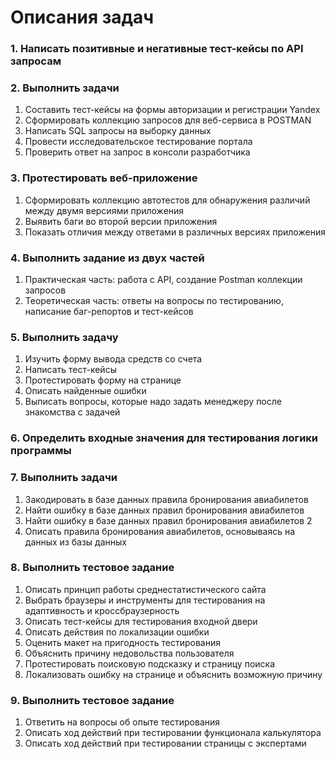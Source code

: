 <h1>Описания задач</h1>
<h3>1. Написать позитивные и негативные тест-кейсы по API запросам</h3>
<h3>2. Выполнить задачи</h3>
<ol>
  <li>Составить тест-кейсы на формы авторизации и регистрации Yandex</li>
  <li>Сформировать коллекцию запросов для веб-сервиса в POSTMAN</li>
  <li>Написать SQL запросы на выборку данных</li>
  <li>Провести исследовательское тестирование портала</li>
  <li>Проверить ответ на запрос в консоли разработчика</li>
</ol>
<h3>3. Протестировать веб-приложение</h3>
<ol>
  <li>Сформировать коллекцию автотестов для обнаружения различий между двумя версиями приложения</li>
  <li>Выявить баги во второй версии приложения</li>
  <li>Показать отличия между ответами в различных версиях приложения</li>
</ol>
<h3>4. Выполнить задание из двух частей</h3>
<ol>
  <li>Практическая часть: работа с API, создание Postman коллекции запросов</li>
  <li>Теоретическая часть: ответы на вопросы по тестированию, написание баг-репортов и тест-кейсов</li>
</ol>
<h3>5. Выполнить задачу</h3>
<ol>
  <li>Изучить форму вывода средств со счета</li>
  <li>Написать тест-кейсы</li>
  <li>Протестировать форму на странице</li>
  <li>Описать найденные ошибки</li>
  <li>Выписать вопросы, которые надо задать менеджеру после знакомства с задачей</li>
</ol>
<h3>6. Определить входные значения для тестирования логики программы</h3>
<h3>7. Выполнить задачи</h3>
<ol>
  <li>Закодировать в базе данных правила бронирования авиабилетов</li>
  <li>Найти ошибку в базе данных правил бронирования авиабилетов</li>
  <li>Найти ошибку в базе данных правил бронирования авиабилетов 2</li>
  <li>Описать правила бронирования авиабилетов, основываясь на данных из базы данных</li>
</ol>
<h3>8. Выполнить тестовое задание</h3>
<ol>
  <li>Описать принцип работы среднестатистического сайта</li>
  <li>Выбрать браузеры и инструменты для тестирования на адаптивность и кроссбраузерность</li>
  <li>Описать тест-кейсы для тестирования входной двери</li>
  <li>Описать действия по локализации ошибки</li>
  <li>Оценить макет на пригодность тестирования</li>
  <li>Объяснить причину недовольства пользователя</li>
  <li>Протестировать поисковую подсказку и страницу поиска</li>
  <li>Локализовать ошибку на странице и объяснить возможную причину</li>
</ol>
<h3>9. Выполнить тестовое задание</h3>
<ol>
  <li>Ответить на вопросы об опыте тестирования</li>
  <li>Описать ход действий при тестировании функционала калькулятора</li>
  <li>Описать ход действий при тестировании страницы с экспертами</li>
</ol>
